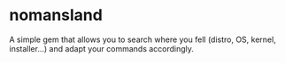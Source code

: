 # nomansland
A simple gem that allows you to search where you fell (distro, OS, kernel, installer...) and adapt your commands accordingly.
